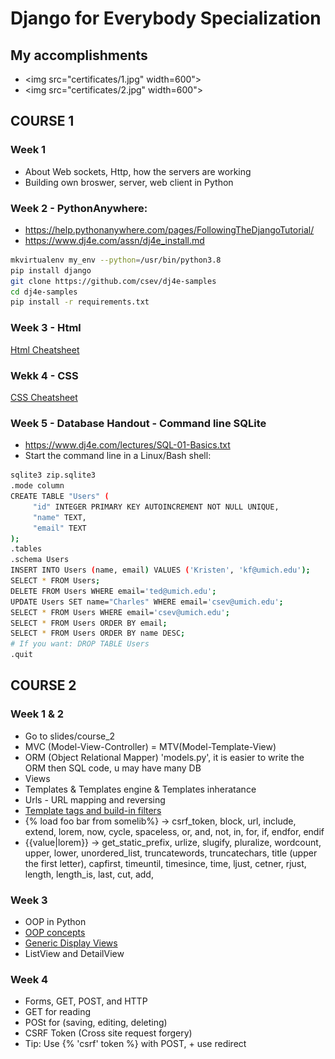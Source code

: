 # Django for Everybody Specialization 

## My accomplishments
- <img src="certificates/1.jpg" width=600">
- <img src="certificates/2.jpg" width=600">

## COURSE 1
### Week 1
- About Web sockets, Http, how the servers are working
- Building own broswer, server, web client in Python 

### Week 2 - PythonAnywhere: 
- https://help.pythonanywhere.com/pages/FollowingTheDjangoTutorial/
- https://www.dj4e.com/assn/dj4e_install.md

``` bash
mkvirtualenv my_env --python=/usr/bin/python3.8
pip install django
git clone https://github.com/csev/dj4e-samples
cd dj4e-samples
pip install -r requirements.txt 
```
### Week 3 - Html
[Html Cheatsheet](https://github.com/Rustam-Z/django-coursera/blob/master/HTML_CHEAT_SHEET_PNG.png)
### Wekk 4 - CSS
[CSS Cheatsheet](http://www.lesliefranke.com/files/reference/csscheatsheet.html)
### Week 5 - Database Handout - Command line SQLite
- https://www.dj4e.com/lectures/SQL-01-Basics.txt
- Start the command line in a Linux/Bash shell:
``` bash
sqlite3 zip.sqlite3
.mode column
CREATE TABLE "Users" (
     "id" INTEGER PRIMARY KEY AUTOINCREMENT NOT NULL UNIQUE, 
     "name" TEXT,
     "email" TEXT
);
.tables
.schema Users
INSERT INTO Users (name, email) VALUES ('Kristen', 'kf@umich.edu');
SELECT * FROM Users;
DELETE FROM Users WHERE email='ted@umich.edu';
UPDATE Users SET name="Charles" WHERE email='csev@umich.edu';
SELECT * FROM Users WHERE email='csev@umich.edu';
SELECT * FROM Users ORDER BY email;
SELECT * FROM Users ORDER BY name DESC;
# If you want: DROP TABLE Users 
.quit
```
## COURSE 2
### Week 1 & 2
- Go to slides/course_2 
- MVC (Model-View-Controller) = MTV(Model-Template-View)
- ORM (Object Relational Mapper) 'models.py', it is easier to write the ORM then SQL code, u may have many DB
- Views
- Templates & Templates engine & Templates inheratance 
- Urls - URL mapping and reversing
- [Template tags and build-in filters](https://docs.djangoproject.com/en/3.0/ref/templates/builtins) 
- {% load foo bar from somelib%} -> csrf_token, block, url, include, extend, lorem, now, cycle, spaceless, or, and, not, in, for, if, endfor, endif
- {{value|lorem}} -> get_static_prefix, urlize, slugify, pluralize, wordcount, upper, lower, unordered_list, truncatewords, truncatechars, title (upper the first letter), capfirst, timeuntil, timesince, time, ljust, cetner, rjust, length, length_is, last, cut, add, 

### Week 3 
- OOP in Python
- [OOP concepts](https://www.py4e.com/html3/14-objects) 
- [Generic Display Views](https://docs.djangoproject.com/en/3.0/ref/class-based-views/generic-display/)
- ListView and DetailView

### Week 4 
- Forms, GET, POST, and HTTP
- GET for reading
- POSt for (saving, editing, deleting)
- CSRF Token (Cross site request forgery)
- Tip: Use {% 'csrf' token %} with POST, + use redirect
